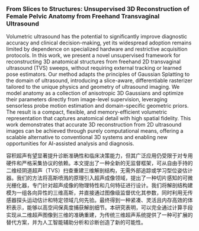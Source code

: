 ### From Slices to Structures: Unsupervised 3D Reconstruction of Female Pelvic Anatomy from Freehand Transvaginal Ultrasound

Volumetric ultrasound has the potential to significantly improve diagnostic accuracy and clinical decision-making, yet its widespread adoption remains limited by dependence on specialized hardware and restrictive acquisition protocols. In this work, we present a novel unsupervised framework for reconstructing 3D anatomical structures from freehand 2D transvaginal ultrasound (TVS) sweeps, without requiring external tracking or learned pose estimators. Our method adapts the principles of Gaussian Splatting to the domain of ultrasound, introducing a slice-aware, differentiable rasterizer tailored to the unique physics and geometry of ultrasound imaging. We model anatomy as a collection of anisotropic 3D Gaussians and optimize their parameters directly from image-level supervision, leveraging sensorless probe motion estimation and domain-specific geometric priors. The result is a compact, flexible, and memory-efficient volumetric representation that captures anatomical detail with high spatial fidelity. This work demonstrates that accurate 3D reconstruction from 2D ultrasound images can be achieved through purely computational means, offering a scalable alternative to conventional 3D systems and enabling new opportunities for AI-assisted analysis and diagnosis.

容积超声有望显著提升诊断准确性和临床决策能力，但其广泛应用仍受限于对专用硬件和严格采集协议的依赖。本文提出了一种全新的无监督框架，可从自由手持的二维经阴道超声（TVS）扫查重建三维解剖结构，无需外部追踪或学习型位姿估计器。我们的方法将高斯喷溅的原理引入超声成像领域，提出了一种切片感知的可微光栅化器，专门针对超声成像的物理特性和几何特征进行设计。我们将解剖结构建模为一组各向异性的三维高斯，并直接通过图像级监督优化其参数，同时利用无传感器探头运动估计和特定领域几何先验。最终得到一种紧凑、灵活且内存高效的体积表示，能够以高空间保真度捕获解剖细节。本研究表明，可以完全通过计算手段实现从二维超声图像到三维的准确重建，为传统三维超声系统提供了一种可扩展的替代方案，并为人工智能辅助分析和诊断创造了新的可能性。

